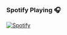 
### Spotify Playing 🎧

[![Spotify](https://now-playing-codestackr.vercel.app/api/spotify-playing)](https://open.spotify.com/user/91pz5c0ljj9ivx0rk1r3430jb?si=OXHmTT22Q022F0CLS2mCGw&utm_source=copy-link)
